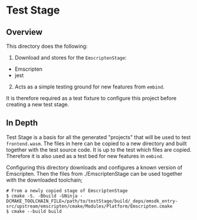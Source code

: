 # Test Stage #

## Overview ##

This directory does the following:

1. Download and stores for the `EmscriptenStage`:
  * Emscripten
  * jest
2. Acts as a simple testing ground for new features from `embind`.

It is therefore required as a test fixture to configure this project before creating a new test stage.

## In Depth ##

Test Stage is a basis for all the generated "projects" that will be used to test `frontend.wasm`. The files in here can be copied to a new directory and built together with the test source code. It is up to the test which files are copied. Therefore it is also used as a test bed for new features in `embind`.

Configuring this directory downloads and configures a known version of Emscripten. Then the files from ./EmscriptenStage can be used together with the downloaded toolchain;

```shell
# From a newly copied stage of EmscriptenStage
$ cmake -S. -Bbuild -GNinja -DCMAKE_TOOLCHAIN_FILE=/path/to/testStage/build/_deps/emsdk_entry-src/upstream/emscripten/cmake/Modules/Platform/Emscripten.cmake
$ cmake --build build
```
